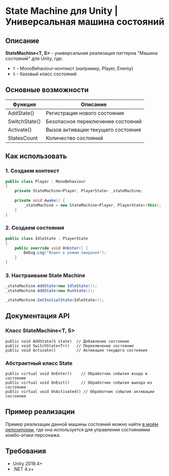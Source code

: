 # State Machine для Unity | Универсальная машина состояний

## Описание
**StateMachine<T, S>** - универсальная реализация паттерна "Машина состояний" для Unity, где:
- `T` - MonoBehaviour-контекст (например, Player, Enemy)
- `S` - базовый класс состояний

## Основные возможности
| Функция         | Описание                          |
|-----------------|-----------------------------------|
| AddState()      | Регистрация нового состояния      |
| SwitchState<T>()| Безопасное переключение состояний |
| Activate()      | Вызов активации текущего состояния|
| StatesCount     | Количество состояний              |

## Как использовать
### 1. Создаем контекст
```csharp
public class Player : MonoBehaviour 
{
    private StateMachine<Player, PlayerState> _stateMachine;
    
    private void Awake() {
        _stateMachine = new StateMachine<Player, PlayerState>(this);
    }
}
```

### 2. Создаем состояния
```csharp
public class IdleState : PlayerState
{
    public override void OnEnter() {
        Debug.Log("Вошел в режим ожидания");
    }
}
```

### 3. Настраиваем State Machine
```csharp
_stateMachine.AddState(new IdleState());
_stateMachine.AddState(new RunState());

_stateMachine.SetInitialState<IdleState>();
```

## Документация API
### Класс StateMachine<T, S>
```
public void AddState(S state)  // Добавление состояние
public void SwitchState<T>()   // Переключение состояние 
public void Activate()         // Активация текущего состояния
```

### Абстрактный класс State<T>
```
public virtual void OnEnter()    // Обработчик события входа в состояние
public virtual void OnExit()     // Обработчик события выхода из состояния
public virtual void OnActivated() // Обработчик события активации состояния
```

## Пример реализации
Пример реализации данной машины состояний можно найти [в моём репозитории](https://github.com/echorenardo/LightWeightComboSystem), где она используется для управления состояниями комбо-атаки персонажа.

## Требования
- Unity 2019.4+
- .NET 4.x+
